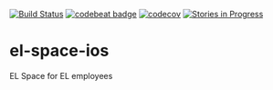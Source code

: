 [![Build Status](https://travis-ci.org/elpassion/el-space-ios.svg?branch=master)](https://travis-ci.org/elpassion/el-space-ios)
[![codebeat badge](https://codebeat.co/badges/fd12483c-3086-48a6-b4c0-6e5b17a3efab)](https://codebeat.co/projects/github-com-elpassion-el-space-ios-master)
[![codecov](https://codecov.io/gh/elpassion/el-space-ios/branch/master/graph/badge.svg)](https://codecov.io/gh/elpassion/el-space-ios)
[![Stories in Progress](https://badge.waffle.io/elpassion/el-space-ios.png?label=In%20Progress&title=Tickets%20In%20Progress)](http://waffle.io/elpassion/el-space-ios)
# el-space-ios
EL Space for EL employees
